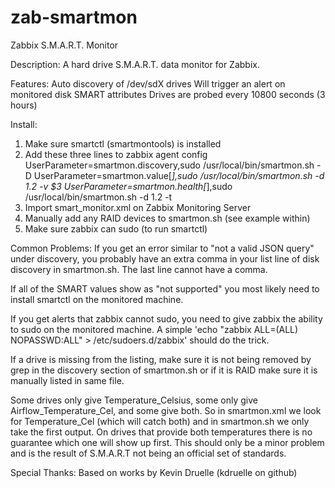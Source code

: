 # zab-smartmon
Zabbix S.M.A.R.T. Monitor

Description:
A hard drive S.M.A.R.T. data monitor for Zabbix.

Features:
Auto discovery of /dev/sdX drives
Will trigger an alert on monitored disk SMART attributes
Drives are probed every 10800 seconds (3 hours)

Install:
1. Make sure smartctl (smartmontools) is installed
2. Add these three lines to zabbix agent config 
	UserParameter=smartmon.discovery,sudo /usr/local/bin/smartmon.sh -D
	UserParameter=smartmon.value[*],sudo /usr/local/bin/smartmon.sh -d $1.$2 -v $3
	UserParameter=smartmon.health[*],sudo /usr/local/bin/smartmon.sh -d $1.$2 -t
3. Import smart_monitor.xml on Zabbix Monitoring Server
4. Manually add any RAID devices to smartmon.sh (see example within)
5. Make sure zabbix can sudo (to run smartctl)

Common Problems:
If you get an error similar to "not a valid JSON query" under discovery, you
probably have an extra comma in your list line of disk discovery in
smartmon.sh. The last line cannot have a comma.

If all of the SMART values show as "not supported" you most likely need to
install smartctl on the monitored machine.

If you get alerts that zabbix cannot sudo, you need to give zabbix the ability
to sudo on the monitored machine. A simple 'echo "zabbix ALL=(ALL) 
NOPASSWD:ALL" > /etc/sudoers.d/zabbix' should do the trick.

If a drive is missing from the listing, make sure it is not being removed by
grep in the discovery section of smartmon.sh or if it is RAID make sure it is
manually listed in same file.

Some drives only give Temperature_Celsius, some only give
Airflow_Temperature_Cel, and some give both. So in smartmon.xml we look for
Temperature_Cel (which will catch both) and in smartmon.sh we only take the
first output. On drives that provide both temperatures there is no guarantee
which one will show up first. This should only be a minor problem and is the
result of S.M.A.R.T not being an official set of standards.

Special Thanks:
Based on works by Kevin Druelle (kdruelle on github)

